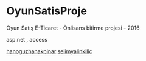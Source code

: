 # OyunSatisProje
Oyun Satış E-Ticaret - Önlisans bitirme projesi - 2016

asp.net , access


[hanoguzhanakpinar](https://github.com/hanoguzakpinar)
[selimyalinkilic](https://github.com/selimyalinkilic)
